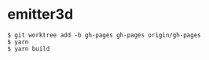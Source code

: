emitter3d
=========

    $ git worktree add -b gh-pages gh-pages origin/gh-pages
    $ yarn
    $ yarn build

